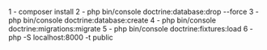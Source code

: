 1 - composer install
2 - php bin/console doctrine:database:drop --force
3 - php bin/console doctrine:database:create
4 - php bin/console doctrine:migrations:migrate
5 - php bin/console doctrine:fixtures:load
6 - php -S localhost:8000 -t public